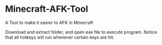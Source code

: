 # Minecraft-AFK-Tool
A Tool to make it easier to AFK in Minecraft

Download and extract folder, and open exe file to execute program. Notice that all hotkeys will run whenever certain keys are hit. 
